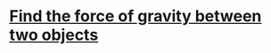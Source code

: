 ﻿# [Find the force of gravity between two objects](https://www.codewars.com/kata/find-the-force-of-gravity-between-two-objects/)
